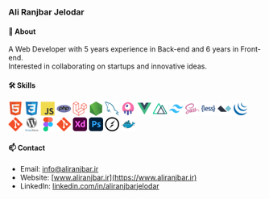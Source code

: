 ### Ali Ranjbar Jelodar


#### 🚀 About

A Web Developer with 5 years experience in Back-end and 6 years in Front-end. <br />
Interested in collaborating on startups and innovative ideas.



#### 🛠️ Skills

<p>
  <img src="https://raw.githubusercontent.com/devicons/devicon/master/icons/html5/html5-original.svg" height="28" alt="HTML5" />
  <img src="https://raw.githubusercontent.com/devicons/devicon/master/icons/css3/css3-original.svg" height="28" alt="CSS3" />
  <img src="https://raw.githubusercontent.com/devicons/devicon/master/icons/javascript/javascript-original.svg" height="28" alt="JavaScript" />
  <img src="https://raw.githubusercontent.com/devicons/devicon/master/icons/php/php-original.svg" height="28" alt="PHP" />
  <img src="https://raw.githubusercontent.com/devicons/devicon/master/icons/laravel/laravel-original.svg" height="28" alt="Laravel" />
  <img src="https://raw.githubusercontent.com/devicons/devicon/master/icons/nodejs/nodejs-original.svg" height="28" alt="Node.js" />
  <img src="https://raw.githubusercontent.com/devicons/devicon/master/icons/mysql/mysql-original.svg" height="28" alt="MySQL" />
  <img src="https://raw.githubusercontent.com/devicons/devicon/master/icons/livewire/livewire-original.svg" height="28" alt="livewire" />
  <img src="https://raw.githubusercontent.com/devicons/devicon/master/icons/vuejs/vuejs-original.svg" height="28" alt="Vue.js" />
  <img src="https://raw.githubusercontent.com/devicons/devicon/master/icons/nuxtjs/nuxtjs-original.svg" height="28" alt="Nuxt.js" />
  <img src="https://raw.githubusercontent.com/devicons/devicon/master/icons/tailwindcss/tailwindcss-original.svg" height="28" alt="Tailwind CSS" />
  <img src="https://raw.githubusercontent.com/devicons/devicon/master/icons/sass/sass-original.svg" height="28" alt="Sass" />
  <img src="https://raw.githubusercontent.com/devicons/devicon/master/icons/less/less-plain-wordmark.svg" height="28" alt="Less" />
  <img src="https://raw.githubusercontent.com/devicons/devicon/master/icons/alpinejs/alpinejs-original.svg" height="28" alt="AlpineJS" />
  <img src="https://raw.githubusercontent.com/devicons/devicon/master/icons/jquery/jquery-original.svg" height="28" alt="jQuery" />
  <img src="https://raw.githubusercontent.com/devicons/devicon/master/icons/git/git-original.svg" height="28" alt="Git" />
  <img src="https://raw.githubusercontent.com/devicons/devicon/master/icons/wordpress/wordpress-original.svg" height="28" alt="WordPress" />
  <img src="https://raw.githubusercontent.com/devicons/devicon/master/icons/figma/figma-original.svg" height="28" alt="Figma" />
  <img src="https://raw.githubusercontent.com/devicons/devicon/master/icons/git/git-original.svg" height="28" alt="Git" />
  <img src="https://raw.githubusercontent.com/devicons/devicon/master/icons/xd/xd-original.svg" height="28" alt="XD" />
  <img src="https://raw.githubusercontent.com/devicons/devicon/master/icons/photoshop/photoshop-original.svg" height="28" alt="Photoshop" />
  <img src="https://raw.githubusercontent.com/devicons/devicon/master/icons/socketio/socketio-original.svg" height="28" alt="Socketio" />
  <img src="https://raw.githubusercontent.com/devicons/devicon/master/icons/docker/docker-original.svg" height="28" alt="Socketio" />
</p>


#### 📫 Contact

- Email: [info@aliranjbar.ir](mailto:info@aliranjbar.ir)  
- Website: [www.aliranjbar.ir](https://www.aliranjbar.ir)  
- LinkedIn: [linkedin.com/in/aliranjbarjelodar](https://linkedin.com/in/aliranjbarjelodar)
